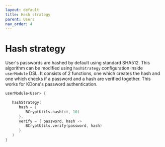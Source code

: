 ```yaml
---
layout: default
title: Hash strategy
parent: Users
nav_order: 4
---
```


# Hash strategy

User's passwords are hashed by default using standard SHA512. This algorithm can be modified using `hashStrategy` configuration inside `userModule` DSL. It consists of 2 functions, one which creates the hash and one which checks if a password and a hash are verified together. This works for KDone's password authentication.

```kotlin
userModule<User> {

   hashStrategy(
      hash = {
         BCryptUtils.hash(it, 10)
      },
      verify = { password, hash ->
         BCryptUtils.verify(password, hash)
      }
   )
}
```
